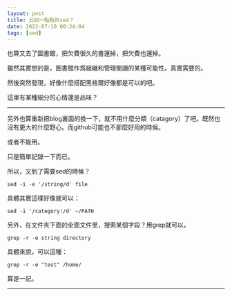 ```yaml
---
layout: post
title: 比如一點點的sed？
date: 2022-07-10 00:24:04
tags: [sed]
---
```


也算又去了圖書館，把欠費很久的書還掉，把欠費也還掉。

雖然其實想的是，圖書館作爲組織和管理閱讀的某種可能性。真實需要的。

然後突然發現，好像什麼搭配黑格爾好像都是可以的吧。

這里有某種細分的心情還是品味？

-------

另外也算重新把blog裏面的換一下，就不用什麼分類（catagory）了吧。既然也沒有更大的什麼野心。而github可能也不那麼好用的時候。

或者不能用。

只是簡單記錄一下而已。

所以，又到了需要sed的時候？

`sed -i -e '/string/d' file`

具體其實這樣好像就可以：

`sed -i '/category:/d' ~/PATH`

另外，在文件夾下面的全面文件里，搜索某個字段？用grep就可以，

	grep -r -e string directory
	
具體來說，可以這種：

	grep -r -e "test" /home/

算是一記。




------





